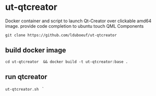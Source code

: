 # ut-qtcreator

Docker container and script to launch Qt-Creator over clickable amd64 image.
provide code completion to ubuntu touch QML Components 

`git clone https://github.com/lduboeuf/ut-qtcreator`

## build docker image
`cd ut-qtcreator  && docker build -t ut-qtcreator:base .`

## run qtcreator
`ut-qtcreator.sh `
`

